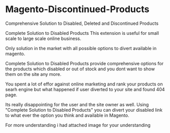 # Magento-Discontinued-Products
Comprehensive Solution to Disabled, Deleted and Discontinued Products

Complete Solution to Disabled Products This extension is useful for small scale to large scale online business.

Only solution in the market with all possible options to divert available in magento.

Complete Solution to Disabled Products provide comprehensive options for the products which disabled or out of stock and you dont want to show them on the site any more. 

You spent a lot of effor against online marketing and rank your products on searh engine but what happened if user diverted to your site and found 404 page. 

Its really disappointing for the user and the site owner as well. Using "Complete Solution to Disabled Products" you can divert your disabled link to what ever the option you think and available in Magento. 

For more understanding i had attached image for your understanding
